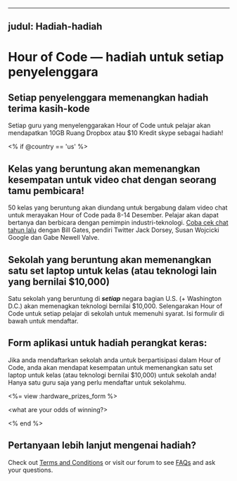 * * *

## judul: Hadiah-hadiah

# Hour of Code — hadiah untuk setiap penyelenggara

## Setiap penyelenggara memenangkan hadiah terima kasih-kode

Setiap guru yang menyelenggarakan Hour of Code untuk pelajar akan mendapatkan 10GB Ruang Dropbox atau $10 Kredit skype sebagai hadiah!

<% if @country == 'us' %>

## Kelas yang beruntung akan memenangkan kesempatan untuk video chat dengan seorang tamu pembicara!

50 kelas yang beruntung akan diundang untuk bergabung dalam video chat untuk merayakan Hour of Code pada 8-14 Desember. Pelajar akan dapat bertanya dan berbicara dengan pemimpin industri-teknologi. [Coba cek chat tahun lalu][1] dengan Bill Gates, pendiri Twitter Jack Dorsey, Susan Wojcicki Google dan Gabe Newell Valve.

 [1]: http://www.youtube.com/playlist?list=PLzdnOPI1iJNckJ81gRpJe5mR7imAHDl9a

## Sekolah yang beruntung akan memenangkan satu set laptop untuk kelas (atau teknologi lain yang bernilai $10,000)

Satu sekolah yang beruntung di ***setiap*** negara bagian U.S. (+ Washington D.C.) akan memenagkan teknologi bernilai $10,000. Selengarakan Hour of Code untuk setiap pelajar di sekolah untuk memenuhi syarat. Isi formulir di bawah untuk mendaftar.

## Form aplikasi untuk hadiah perangkat keras:

Jika anda mendaftarkan sekolah anda untuk berpartisipasi dalam Hour of Code, anda akan mendapat kesempatan untuk memenangkan satu set laptop untuk kelas (atau teknologi bernilai $10,000) untuk sekolah anda! Hanya satu guru saja yang perlu mendaftar untuk sekolahmu.

<%= view :hardware\_prizes\_form %>

<what are your odds of winning?>

<see a list of all schools signed up for the hour code in your state. one public k-12 school every u.s. state will win class-set laptops.>

<% end %>

## Pertanyaan lebih lanjut mengenai hadiah?

Check out [Terms and Conditions][2] or visit our forum to see [FAQs][3] and ask your questions.

 [2]: /prizes-terms
 [3]: http://support.code.org